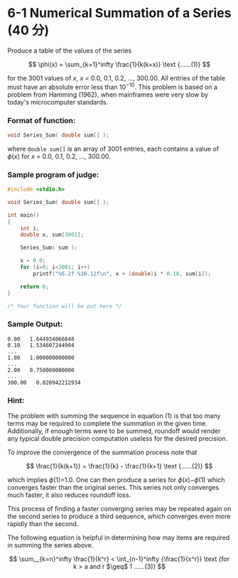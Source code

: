 # 6-1 Numerical Summation of a Series (40 分)

Produce a table of the values of the series

$$ \phi(x) = \sum_{k=1}^infty \frac{1}{k(k+x)} \text {……(1)} $$

for the 3001 values of *x*, *x* = 0.0, 0.1, 0.2, ..., 300.00. All entries of the table must have an absolute error less than $10^{−10}$. This problem is based on a problem from Hamming (1962), when mainframes were very slow by today's microcomputer standards.

### Format of function:

```c
void Series_Sum( double sum[] );
```

where `double sum[]` is an array of 3001 entries, each contains a value of *ϕ*(*x*) for *x* = 0.0, 0.1, 0.2, ..., 300.00.

### Sample program of judge:

```c
#include <stdio.h>

void Series_Sum( double sum[] );

int main()
{
    int i;
    double x, sum[3001];

    Series_Sum( sum );

    x = 0.0;
    for (i=0; i<3001; i++)
        printf("%6.2f %16.12f\n", x + (double)i * 0.10, sum[i]);

    return 0;
}

/* Your function will be put here */
```

### Sample Output:

```out
0.00   1.644934066848
0.10   1.534607244904
...
1.00   1.000000000000
...
2.00   0.750000000000
...
300.00   0.020942212934
```

### Hint:

The problem with summing the sequence in equation (1) is that too many terms may be required to complete the summation in the given time. Additionally, if enough terms were to be summed, roundoff would render any typical double precision computation useless for the desired precision.

To improve the convergence of the summation process note that

$$ \frac{1}{k(k+1)} = \frac{1}{k} - \frac{1}{k+1} \text {……(2)} $$

which implies *ϕ*(1)=1.0. One can then produce a series for *ϕ*(*x*)−*ϕ*(1) which converges faster than the original series. This series not only converges much faster, it also reduces roundoff loss.

This process of finding a faster converging series may be repeated again on the second series to produce a third sequence, which converges even more rapidly than the second.

The following equation is helpful in determining how may items are required in summing the series above.

$$ \sum__{k=n}^infty \frac{1}{k^r}  < \int_{n-1}^infty {\frac{1}{x^r}} \text {for k > a and r $\geq$ 1 ……(3)} $$